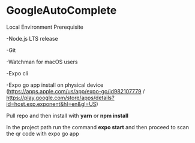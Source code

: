 # GoogleAutoComplete

Local Environment Prerequisite

-Node.js LTS release

-Git

-Watchman for macOS users

-Expo cli

-Expo go app install on physical device (https://apps.apple.com/us/app/expo-go/id982107779 / https://play.google.com/store/apps/details?id=host.exp.exponent&hl=en&gl=US)

Pull repo and then install with **yarn** or **npm install**

In the project path run the command **expo start** and then proceed to scan the qr code with expo go app

